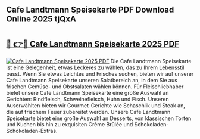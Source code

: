 ## Cafe Landtmann Speisekarte PDF Download Online 2025 tjQxA

# <h2><a href="http://gc5yrs.nevu.top/?p=Cafe+Landtmann+Speisekarte">🔗 👉🔴 Cafe Landtmann Speisekarte 2025 PDF</a></h2>

[![Cafe Landtmann Speisekarte 2025 PDF](https://i.imgur.com/dBaPXMq.png)](http://gc5yrs.nevu.top/?p=Cafe+Landtmann+Speisekarte)
Die Cafe Landtmann Speisekarte ist eine Gelegenheit, etwas Leckeres zu wählen, das zu Ihrem Lebensstil passt. Wenn Sie etwas Leichtes und Frisches suchen, bieten wir auf unserer Cafe Landtmann Speisekarte unseren Salatbereich an, in dem Sie aus frischen Gemüse- und Obstsalaten wählen können. Für Fleischliebhaber bietet unsere Cafe Landtmann Speisekarte eine große Auswahl an Gerichten: Rindfleisch, Schweinefleisch, Huhn und Fisch. Unseren Auserwählten bieten wir Gourmet-Gerichte wie Schaschlik und Steak an, die auf frischem Feuer zubereitet werden. Unsere Cafe Landtmann Speisekarte bietet eine große Auswahl an Desserts, von klassischen Torten und Kuchen bis hin zu exquisiten Crème Brûlée und Schokoladen-Schokoladen-Extras.
